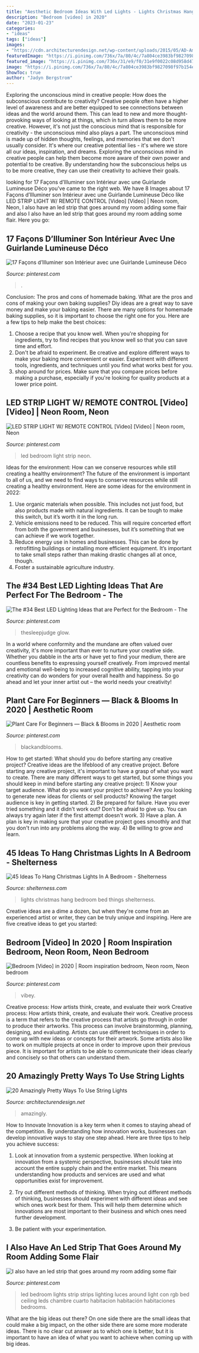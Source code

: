 ```yaml
---
title: "Aesthetic Bedroom Ideas With Led Lights - Lights Christmas Hang Bedroom Bed Things Shelterness"
description: "Bedroom [video] in 2020"
date: "2023-01-23"
categories:
- "ideas"
tags: ["ideas"]
images:
- "https://cdn.architecturendesign.net/wp-content/uploads/2015/05/AD-Amazingly-Pretty-Ways-To-Use-String-Lights-16.jpg"
featuredImage: "https://i.pinimg.com/736x/7a/80/4c/7a804ce3983bf9827098f97b154e4958.jpg"
featured_image: "https://i.pinimg.com/736x/31/e9/f0/31e9f0022c08d958d47cc9edceeeed71--pimp-led-strip.jpg"
image: "https://i.pinimg.com/736x/7a/80/4c/7a804ce3983bf9827098f97b154e4958.jpg"
ShowToc: true
author: "Jadyn Bergstrom"
---
```



Exploring the unconscious mind in creative people: How does the subconscious contribute to creativity?
Creative people often have a higher level of awareness and are better equipped to see connections between ideas and the world around them. This can lead to new and more thought-provoking ways of looking at things, which in turn allows them to be more creative. However, it's not just the conscious mind that is responsible for creativity - the unconscious mind also plays a part. The unconscious mind is made up of hidden thoughts, feelings, and memories that we don't usually consider. It's where our creative potential lies - it's where we store all our ideas, inspiration, and dreams. Exploring the unconscious mind in creative people can help them become more aware of their own power and potential to be creative. By understanding how the subconscious helps us to be more creative, they can use their creativity to achieve their goals.

	

		
looking for 17 Façons d’Illuminer son Intérieur avec une Guirlande Lumineuse Déco you've came to the right web. We have 8 Images about 17 Façons d’Illuminer son Intérieur avec une Guirlande Lumineuse Déco like LED STRIP LIGHT W/ REMOTE CONTROL [Video] [Video] | Neon room, Neon, I also have an led strip that goes around my room adding some flair and also I also have an led strip that goes around my room adding some flair. Here you go:
		
    
## 17 Façons D’Illuminer Son Intérieur Avec Une Guirlande Lumineuse Déco

<img loading=lazy src="https://i.pinimg.com/736x/29/65/60/2965601e49be97a66743c22c8936cec6.jpg" onerror="this.onerror=null;this.src='https://tse3.mm.bing.net/th?id=OIP.FmHOWTjuoqIsXTjiWYqaAAHaKD&amp;pid=15.1';" alt="17 Façons d’Illuminer son Intérieur avec une Guirlande Lumineuse Déco">

_Source: pinterest.com_

>. 

	

Conclusion: The pros and cons of homemade baking.
What are the pros and cons of making your own baking supplies? Diy ideas are a great way to save money and make your baking easier. There are many options for homemade baking supplies, so it is important to choose the right one for you. Here are a few tips to help make the best choices: 
1. Choose a recipe that you know well. When you're shopping for ingredients, try to find recipes that you know well so that you can save time and effort. 
2. Don't be afraid to experiment. Be creative and explore different ways to make your baking more convenient or easier. Experiment with different tools, ingredients, and techniques until you find what works best for you. 
3. shop around for prices. Make sure that you compare prices before making a purchase, especially if you're looking for quality products at a lower price point.

    
## LED STRIP LIGHT W/ REMOTE CONTROL [Video] [Video] | Neon Room, Neon

<img loading=lazy src="https://i.pinimg.com/736x/b1/34/09/b13409102d89e366bfeb9899a6dbcdc2.jpg" onerror="this.onerror=null;this.src='https://tse2.mm.bing.net/th?id=OIP.hTKtz4UmmHvXVkDDuwLclgHaNK&amp;pid=15.1';" alt="LED STRIP LIGHT W/ REMOTE CONTROL [Video] [Video] | Neon room, Neon">

_Source: pinterest.com_

>led bedroom light strip neon. 

	

Ideas for the environment: How can we conserve resources while still creating a healthy environment?
The future of the environment is important to all of us, and we need to find ways to conserve resources while still creating a healthy environment. Here are some ideas for the environment in 2022: 
1. Use organic materials when possible. This includes not just food, but also products made with natural ingredients. It can be tough to make this switch, but it’s worth it in the long run. 
2. Vehicle emissions need to be reduced. This will require concerted effort from both the government and businesses, but it’s something that we can achieve if we work together. 
3. Reduce energy use in homes and businesses. This can be done by retrofitting buildings or installing more efficient equipment. It’s important to take small steps rather than making drastic changes all at once, though. 
4. Foster a sustainable agriculture industry.

    
## The #34 Best LED Lighting Ideas That Are Perfect For The Bedroom - The

<img loading=lazy src="https://i.pinimg.com/736x/30/90/6c/30906c8fe1350c981c573a6cc239c9af.jpg" onerror="this.onerror=null;this.src='https://tse3.mm.bing.net/th?id=OIP.tNK7I2N_h5K7ZFACNWGqPQHaKv&amp;pid=15.1';" alt="The #34 Best LED Lighting Ideas that are Perfect for the Bedroom - The">

_Source: pinterest.com_

>thesleepjudge glow. 

	

In a world where conformity and the mundane are often valued over creativity, it's more important than ever to nurture your creative side. Whether you dabble in the arts or have yet to find your medium, there are countless benefits to expressing yourself creatively. From improved mental and emotional well-being to increased cognitive ability, tapping into your creativity can do wonders for your overall health and happiness. So go ahead and let your inner artist out – the world needs your creativity!

    
## Plant Care For Beginners — Black &amp; Blooms In 2020 | Aesthetic Room

<img loading=lazy src="https://i.pinimg.com/736x/53/db/d4/53dbd42a84b5f72e114f4e65e620b20b.jpg" onerror="this.onerror=null;this.src='https://tse2.mm.bing.net/th?id=OIP.st-JB2WVYa43dahmd5HlUAHaLH&amp;pid=15.1';" alt="Plant Care For Beginners — Black &amp; Blooms in 2020 | Aesthetic room">

_Source: pinterest.com_

>blackandblooms. 

	

How to get started: What should you do before starting any creative project?
Creative ideas are the lifeblood of any creative project. Before starting any creative project, it's important to have a grasp of what you want to create. There are many different ways to get started, but some things you should keep in mind before starting any creative project: 1) Know your target audience. What do you want your project to achieve? Are you looking to generate new ideas for clients or sell products? Knowing the target audience is key in getting started. 2) Be prepared for failure. Have you ever tried something and it didn't work out? Don't be afraid to give up. You can always try again later if the first attempt doesn't work. 3) Have a plan. A plan is key in making sure that your creative project goes smoothly and that you don't run into any problems along the way. 4) Be willing to grow and learn.

    
## 45 Ideas To Hang Christmas Lights In A Bedroom - Shelterness

<img loading=lazy src="https://i.shelterness.com/2011/11/15-ideas-to-hang-christmas-lights-in-a-bedroom-4-775x1033.jpg" onerror="this.onerror=null;this.src='https://tse3.mm.bing.net/th?id=OIP.ofrDGLEUN23DOT9M6fci3QHaJ3&amp;pid=15.1';" alt="45 Ideas To Hang Christmas Lights In A Bedroom - Shelterness">

_Source: shelterness.com_

>lights christmas hang bedroom bed things shelterness. 

	

Creative ideas are a dime a dozen, but when they're come from an experienced artist or writer, they can be truly unique and inspiring. Here are five creative ideas to get you started: 

    
## Bedroom [Video] In 2020 | Room Inspiration Bedroom, Neon Room, Neon Bedroom

<img loading=lazy src="https://i.pinimg.com/736x/7a/80/4c/7a804ce3983bf9827098f97b154e4958.jpg" onerror="this.onerror=null;this.src='https://tse2.mm.bing.net/th?id=OIP.er_fw-frPC9GBLdyMYMX1wHaNK&amp;pid=15.1';" alt="Bedroom [Video] in 2020 | Room inspiration bedroom, Neon room, Neon bedroom">

_Source: pinterest.com_

>vibey. 

	

Creative process: How artists think, create, and evaluate their work
Creative process: How artists think, create, and evaluate their work.
Creative process is a term that refers to the creative process that artists go through in order to produce their artworks. This process can involve brainstorming, planning, designing, and evaluating. Artists can use different techniques in order to come up with new ideas or concepts for their artwork. Some artists also like to work on multiple projects at once in order to improve upon their previous piece. It is important for artists to be able to communicate their ideas clearly and concisely so that others can understand them.

    
## 20 Amazingly Pretty Ways To Use String Lights

<img loading=lazy src="https://cdn.architecturendesign.net/wp-content/uploads/2015/05/AD-Amazingly-Pretty-Ways-To-Use-String-Lights-16.jpg" onerror="this.onerror=null;this.src='https://tse2.mm.bing.net/th?id=OIP.ShwtB6DDmJD_mqqV0Q-xKgHaLH&amp;pid=15.1';" alt="20 Amazingly Pretty Ways To Use String Lights">

_Source: architecturendesign.net_

>amazingly. 

	

How to Innovate
Innovation is a key term when it comes to staying ahead of the competition. By understanding how innovation works, businesses can develop innovative ways to stay one step ahead. Here are three tips to help you achieve success:
1. Look at innovation from a systemic perspective. When looking at innovation from a systemic perspective, businesses should take into account the entire supply chain and the entire market. This means understanding how products and services are used and what opportunities exist for improvement.

2. Try out different methods of thinking. When trying out different methods of thinking, businesses should experiment with different ideas and see which ones work best for them. This will help them determine which innovations are most important to their business and which ones need further development.

3. Be patient with your experimentation.

    
## I Also Have An Led Strip That Goes Around My Room Adding Some Flair

<img loading=lazy src="https://i.pinimg.com/736x/31/e9/f0/31e9f0022c08d958d47cc9edceeeed71--pimp-led-strip.jpg" onerror="this.onerror=null;this.src='https://tse1.mm.bing.net/th?id=OIP.yNKbh1JYb1GMNd6ZAx20cgHaJ3&amp;pid=15.1';" alt="I also have an led strip that goes around my room adding some flair">

_Source: pinterest.com_

>led bedroom lights strip strips lighting luces around light con rgb bed ceiling leds chambre cuarto habitacion habitación habitaciones bedrooms. 

	

What are the big ideas out there?
On one side there are the small ideas that could make a big impact, on the other side there are some more moderate ideas. There is no clear cut answer as to which one is better, but it is important to have an idea of what you want to achieve when coming up with big ideas.

